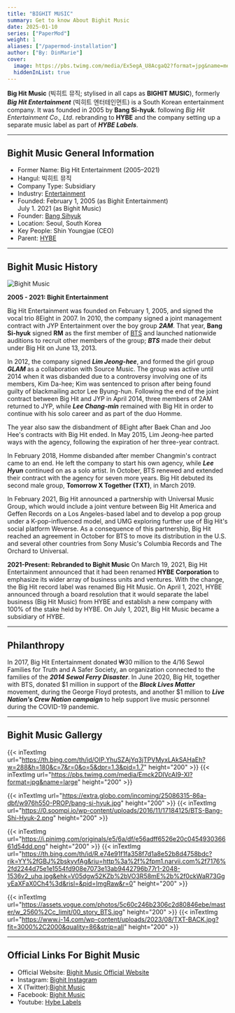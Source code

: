 ```yaml
---
title: "BIGHIT MUSIC"
summary: Get to know About Bighit Music
date: 2025-01-10
series: ["PaperMod"]
weight: 1
aliases: ["/papermod-installation"]
author: ["By: DinMarie"]
cover:
  image: https://pbs.twimg.com/media/Ex5egA_U8AcgaQ2?format=jpg&name=medium
  hiddenInList: true
---
```

**Big Hit Music** (빅히트 뮤직; stylised in all caps as **BIGHIT MUSIC**), formerly **_Big Hit Entertainment_** (빅히트 엔터테인먼트) is a South Korean entertainment company. It was founded in 2005 by **Bang Si-hyuk**. following _Big Hit Entertainment Co., Ltd_. rebranding to **HYBE** and the company setting up a separate music label as part of **_HYBE Labels_**.

---
## **Bighit Music General Information**
- Former Name: Big Hit Entertainment (2005–2021)
- Hangul: 빅히트 뮤직
- Company Type: Subsidiary
- Industry: [Entertainment](https://kpop.fandom.com/wiki/Category:South_Korean_companies)
- Founded: February 1, 2005 (as Bighit Entertainment)  
July 1. 2021 (as Bighit Music)
- Founder: [Bang Sihyuk](https://bts.fandom.com/wiki/Bang_Si-hyuk)
- Location: Seoul, South Korea
- Key People: Shin Youngjae (CEO)
- Parent: [HYBE](https://hybecorp.com/eng/main)
----

## **Bighit Music History**  

![Bighit Music](https://pbs.twimg.com/media/Emck2DIVcAI9-XI?format=jpg&name=large)

**2005 - 2021: Bighit Entertainment**  

Big Hit Entertainment was founded on February 1, 2005, and signed the vocal trio 8Eight in 2007. In 2010, the company signed a joint management contract with JYP Entertainment over the boy group **_2AM_**. That year, **Bang Si-hyuk** signed **RM** as the first member of [BTS](http://localhost:1313/posts/markdown-syntax.fa/) and launched nationwide auditions to recruit other members of the group; **_BTS_** made their debut under Big Hit on June 13, 2013.  


In 2012, the company signed **_Lim Jeong-hee_**, and formed the girl group **_GLAM_** as a collaboration with Source Music. The group was active until 2014 when it was disbanded due to a controversy involving one of its members, Kim Da-hee; Kim was sentenced to prison after being found guilty of blackmailing actor Lee Byung-hun. Following the end of the joint contract between Big Hit and JYP in April 2014, three members of 2AM returned to JYP, while **_Lee Chang-min_** remained with Big Hit in order to continue with his solo career and as part of the duo Homme.  


The year also saw the disbandment of 8Eight after Baek Chan and Joo Hee's contracts with Big Hit ended. In May 2015, Lim Jeong-hee parted ways with the agency, following the expiration of her three-year contract.  
 
  In February 2018, Homme disbanded after member Changmin's contract came to an end. He left the company to start his own agency, while **_Lee Hyun_** continued on as a solo artist. In October, BTS renewed and extended their contract with the agency for seven more years. Big Hit debuted its second male group, **Tomorrow X Together (TXT)**, in March 2019.  
 
  In February 2021, Big Hit announced a partnership with Universal Music Group, which would include a joint venture between Big Hit America and Geffen Records on a Los Angeles-based label and to develop a pop group under a K-pop-influenced model, and UMG exploring further use of Big Hit's social platform Weverse. As a consequence of this partnership, Big Hit reached an agreement in October for BTS to move its distribution in the U.S. and several other countries from Sony Music's Columbia Records and The Orchard to Universal.

**2021-Present: Rebranded to Bighit Music**
On March 19, 2021, Big Hit Entertainment announced that it had been renamed **HYBE Corporation** to emphasize its wider array of business units and ventures. With the change, the Big Hit record label was renamed Big Hit Music. On April 1, 2021, HYBE announced through a board resolution that it would separate the label business (Big Hit Music) from HYBE and establish a new company with 100% of the stake held by HYBE. On July 1, 2021, Big Hit Music became a subsidiary of HYBE.

----

## **Philanthropy**
In 2017, Big Hit Entertainment donated ₩30 million to the 4/16 Sewol Families for Truth and A Safer Society, an organization connected to the families of the **_2014 Sewol Ferry Disaster_**. In June 2020, Big Hit, together with BTS, donated $1 million in support of the **_Black Lives Matter_** movement, during the George Floyd protests, and another $1 million to **_Live Nation's Crew Nation campaign_** to help support live music personnel during the COVID-19 pandemic.

---

## **Bighit Music Gallergy**

{{< inTextImg url="https://th.bing.com/th/id/OIP.YhuSZAjYq3jTPVMyxLAkSAHaEh?w=288&h=180&c=7&r=0&o=5&dpr=1.3&pid=1.7" height="200" >}}
{{< inTextImg url="https://pbs.twimg.com/media/Emck2DIVcAI9-XI?format=jpg&name=large" height="200" >}}


{{< inTextImg url="https://extra.globo.com/incoming/25086315-86a-dbf/w976h550-PROP/bang-si-hyuk.jpg" height="200" >}}
{{< inTextImg url="https://0.soompi.io/wp-content/uploads/2016/11/17184125/BTS-Bang-Shi-Hyuk-2.png" height="200" >}}

{{< inTextImg url="https://i.pinimg.com/originals/e5/6a/df/e56adff6526e20c045493036661d54dd.png" height="200" >}}
{{< inTextImg url="https://th.bing.com/th/id/R.e74e91f1fa358f7d1a8e52b8d4758bdc?rik=YY%2fGBJ%2bskyvfAg&riu=http%3a%2f%2fpm1.narvii.com%2f7176%2fd2244d75e1e1554fd908e7073e13ab9442796b77r1-2048-1536v2_uhq.jpg&ehk=V05dgw52KZb%2bVO3R58mE%2b%2f0ckWaR73GgyEaXFaX0Ch4%3d&risl=&pid=ImgRaw&r=0" height="200" >}}

{{< inTextImg url="https://assets.vogue.com/photos/5c60c246b2306c2d80846ebe/master/w_2560%2Cc_limit/00_story_BTS.jpg" height="200" >}}
{{< inTextImg url="https://www.j-14.com/wp-content/uploads/2023/08/TXT-BACK.jpg?fit=3000%2C2000&quality=86&strip=all" height="200" >}}

---
## **Official Links For Bighit Music**
- Official Website: [Bighit Music Official Website](https://ibighit.com/)
- Instagram: [Bighit Instagram ](https://www.instagram.com/bts.bighitofficial/)
- X (Twitter):[Bighit Music ](https://twitter.com/BIGHIT_MUSIC)
- Facebook: [Bighit Music ](https://www.facebook.com/BIGHIT.MUSIC)
- Youtube: [Hybe Labels ](https://www.youtube.com/@HYBELABELS)